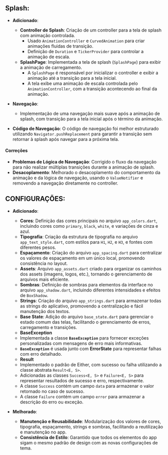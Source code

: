 ## **Splash**:
- **Adicionado**:
  - **Controller de Splash**: Criação de um controller para a tela de splash com animação controlada.
    - Usado `AnimationController` e `CurvedAnimation` para criar animações fluidas de transição.
    - Definição de `Duration` e `TickerProvider` para controlar a animação de escala.
  - **SplashPage**: Implementada a tela de splash (`SplashPage`) para exibir a animação de carregamento.
    - A `SplashPage` é responsável por inicializar o controller e exibir a animação até a transição para a tela inicial.
    - A tela exibe uma animação de escala controlada pelo `AnimationController`, com a transição acontecendo ao final da animação.

  

- **Navegação**:
  - Implementação de uma navegação mais suave após a animação de splash, com transição para a tela inicial após o término da animação.
  
- **Código de Navegação**: O código de navegação foi melhor estruturado utilizando `Navigator.pushReplacement` para garantir a transição sem retornar à splash após navegar para a próxima tela.

#### **Correções**
- **Problemas de Lógica de Navegação**: Corrigido o fluxo da navegação para não realizar múltiplas transições durante a animação de splash.
- **Desacoplamento**: Melhorado o desacoplamento do comportamento da animação e da lógica de navegação, usando o `ValueNotifier` e removendo a navegação diretamente no controller.



## **CONFIGURAÇÕES**:
- **Adicionado**:
  - **Cores**: Definição das cores principais no arquivo `app_colors.dart`, incluindo cores como `primary`, `black`, `white`, e variações de cinza e azul.
  - **Tipografia**: Criação da estrutura de tipografia no arquivo `app_text_style.dart`, com estilos para `H1`, `H2`, e `H3`, e fontes com diferentes pesos.
  - **Espaçamento**: Criação do arquivo `app_spacing.dart` para centralizar os valores de espaçamento em um único local, promovendo consistência no layout.
  - **Assets**: Arquivo `app_assets.dart` criado para organizar os caminhos dos assets (imagens, logos, etc.), tornando o gerenciamento de arquivos mais eficiente.
  - **Sombras**: Definição de sombras para elementos da interface no arquivo `app_shadow.dart`, incluindo diferentes intensidades e efeitos de `BoxShadow`.
  - **Strings**: Criação do arquivo `app_strings.dart` para armazenar todas as strings do aplicativo, promovendo a centralização e fácil manutenção dos textos.
  - **Base State**: Adição do arquivo `base_state.dart` para gerenciar o estado comum das telas, facilitando o gerenciamento de erros, carregamento e transições.
  - **BaseException**
  - Implementada a classe **`BaseException`** para fornecer exceções personalizadas com mensagens de erro mais informativas.
  - **`BaseException`** é usada junto com **ErrorState** para representar falhas com erro detalhado.
  - **Result**
  - Implementado o padrão de Either, com sucesso ou falha utilizando a classe abstrata `Result<E, S>`.
  - Adicionadas as classes `Success<E, S>` e `Failure<E, S>` para representar resultados de sucesso e erro, respectivamente.
  - A classe `Success` contém um campo `data` para armazenar o valor retornado no caso de sucesso.
  - A classe `Failure` contém um campo `error` para armazenar a descrição do erro ou exceção.


- **Melhorado**:
  - **Manutenção e Reusabilidade**: Modularização dos valores de cores, tipografia, espaçamento, strings e sombras, facilitando a reutilização e manutenção no app.
  - **Consistência de Estilo**: Garantido que todos os elementos do app sigam o mesmo padrão de design com as novas configurações de tema.